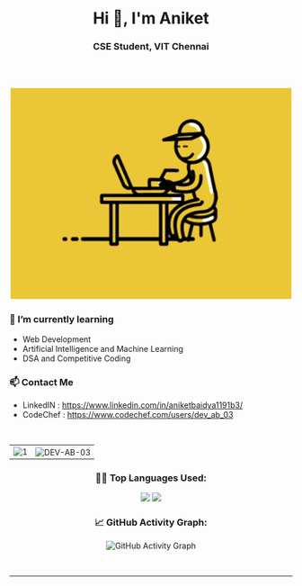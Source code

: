 <h1 align="center">Hi 👋, I'm Aniket</h1>
<h3 align="center">CSE Student, VIT Chennai</h3>
<br><br>

<p align="center">
  <img alt="GIF" src="https://github.com/DEV-AB-03/DEV-AB-03/blob/main/code.gif" width="500px"/>
</p>

### 🌱 I’m currently learning
- Web Development
- Artificial Intelligence and Machine Learning
- DSA and Competitive Coding

### 📫 Contact Me
- LinkedIN : https://www.linkedin.com/in/aniketbaidya1191b3/
- CodeChef : https://www.codechef.com/users/dev_ab_03
<br>
<table>
  <tr>
    <td><img src="https://github-readme-stats.vercel.app/api?username=DEV-AB-03&theme=radical&show_icons=true&include_all_commits=true&count_private=true"  display=block width=100% height=auto alt="1"></td>
    <td><img align="center" src="https://github-readme-streak-stats.herokuapp.com/?user=DEV-AB-03&theme=radical" alt="DEV-AB-03" /></td>
   </tr>
</table>
<div align="center">
  
<!--   Top Languages Used -->
### 👨‍💻 Top Languages Used:
![](https://github-profile-summary-cards.vercel.app/api/cards/repos-per-language?username=DEV-AB-03&theme=nord_dark)
![](https://github-profile-summary-cards.vercel.app/api/cards/most-commit-language?username=DEV-AB-03&theme=nord_dark)


<!--   GitHub stats graph -->
### 📈 GitHub Activity Graph:
 ![GitHub Activity Graph](https://activity-graph.herokuapp.com/graph?username=DEV-AB-03&theme=github)

 <br> 
 
 <hr>

